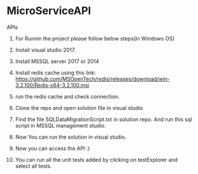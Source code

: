 # MicroServiceAPI
APIs

1. For Runnin the project please follow below steps(In Windows OS)
  1. Install visual studio 2017.
  2. Install MSSQL server 2017 or 2014
  3. Install redis cache using this link: https://github.com/MSOpenTech/redis/releases/download/win-3.2.100/Redis-x64-3.2.100.msi
  4. run the redis cache and check connection.
  5. Clone the repo and open solution file in visual studio
  5. Find the file SQLDataMigrationScript.txt in solution repo. And run this sql script in MSSQL management studio.
  6. Now You can run the solution in visual studio.
  7. Now you can access the API :)
  
  
 2. You can run all the unit tests added by clicking on testExplorer and select all tests. 
  
